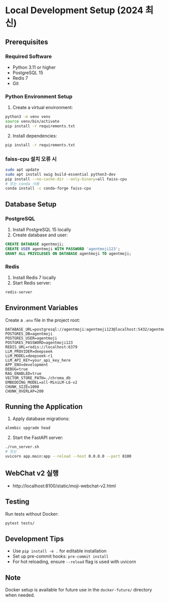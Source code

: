 # Local Development Setup (2024 최신)

## Prerequisites

### Required Software
- Python 3.11 or higher
- PostgreSQL 15
- Redis 7
- Git

### Python Environment Setup

1. Create a virtual environment:
```bash
python3 -m venv venv
source venv/bin/activate
pip install -r requirements.txt
```

2. Install dependencies:
```bash
pip install -r requirements.txt
```

### faiss-cpu 설치 오류 시

```bash
sudo apt update
sudo apt install swig build-essential python3-dev
pip install --no-cache-dir --only-binary=all faiss-cpu
# 또는 conda 사용
conda install -c conda-forge faiss-cpu
```

## Database Setup

### PostgreSQL
1. Install PostgreSQL 15 locally
2. Create database and user:
```sql
CREATE DATABASE agentmoji;
CREATE USER agentmoji WITH PASSWORD 'agentmoji123';
GRANT ALL PRIVILEGES ON DATABASE agentmoji TO agentmoji;
```

### Redis
1. Install Redis 7 locally
2. Start Redis server:
```bash
redis-server
```

## Environment Variables

Create a `.env` file in the project root:
```env
DATABASE_URL=postgresql://agentmoji:agentmoji123@localhost:5432/agentmoji
POSTGRES_DB=agentmoji
POSTGRES_USER=agentmoji
POSTGRES_PASSWORD=agentmoji123
REDIS_URL=redis://localhost:6379
LLM_PROVIDER=deepseek
LLM_MODEL=deepseek-r1
LLM_API_KEY=your_api_key_here
APP_ENV=development
DEBUG=true
RAG_ENABLED=true
VECTOR_STORE_PATH=./chroma_db
EMBEDDING_MODEL=all-MiniLM-L6-v2
CHUNK_SIZE=1000
CHUNK_OVERLAP=200
```

## Running the Application

1. Apply database migrations:
```bash
alembic upgrade head
```

2. Start the FastAPI server:
```bash
./run_server.sh
# 또는
uvicorn app.main:app --reload --host 0.0.0.0 --port 8100
```

## WebChat v2 실행

- http://localhost:8100/static/moji-webchat-v2.html

## Testing

Run tests without Docker:
```bash
pytest tests/
```

## Development Tips

- Use `pip install -e .` for editable installation
- Set up pre-commit hooks: `pre-commit install`
- For hot reloading, ensure `--reload` flag is used with uvicorn

## Note

Docker setup is available for future use in the `docker-future/` directory when needed.